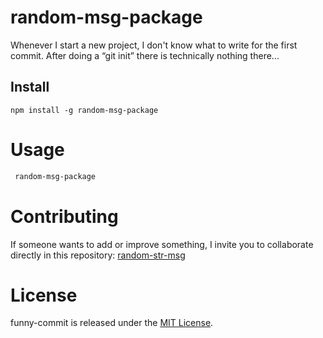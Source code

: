 # random-msg-package

Whenever I start a new project, I don't know what to write for the first commit. After doing a “git init” there is technically nothing there...

## Install

```npm
npm install -g random-msg-package
```

# Usage

```bash
 random-msg-package
```

# Contributing

If someone wants to add or improve something, I invite you to collaborate directly in this repository: [random-str-msg](https://github.com/MarkoTeixido/random-msg-package)

# License

funny-commit is released under the [MIT License](https://opensource.org/licenses/MIT).
